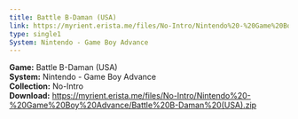 ```yaml
---
title: Battle B-Daman (USA)
link: https://myrient.erista.me/files/No-Intro/Nintendo%20-%20Game%20Boy%20Advance/Battle%20B-Daman%20(USA).zip
type: single1
System: Nintendo - Game Boy Advance
---
```

<b>Game:</b> Battle B-Daman (USA)<br>
<b>System:</b> Nintendo - Game Boy Advance<br>
<b>Collection:</b> No-Intro<br>
<b>Download:</b> https://myrient.erista.me/files/No-Intro/Nintendo%20-%20Game%20Boy%20Advance/Battle%20B-Daman%20(USA).zip
